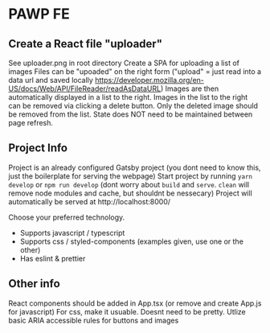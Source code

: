 # PAWP FE

## Create a React file "uploader"

See uploader.png in root directory
Create a SPA for uploading a list of images
Files can be "upoaded" on the right form ("upload" = just read into a data url and saved locally https://developer.mozilla.org/en-US/docs/Web/API/FileReader/readAsDataURL)
Images are then automatically displayed in a list to the right.
Images in the list to the right can be removed via clicking a delete button. Only the deleted image should be removed from the list.
State does NOT need to be maintained between page refresh.

## Project Info

Project is an already configured Gatsby project (you dont need to know this, just the boilerplate for serving the webpage)
Start project by running `yarn develop` or `npm run develop` (dont worry about `build` and `serve`. `clean` will remove node modules and cache, but shouldnt be nessecary)
Project will automatically be served at http://localhost:8000/

Choose your preferred technology.

- Supports javascript / typescript
- Supports css / styled-components (examples given, use one or the other)
- Has eslint & prettier

## Other info

React components should be added in App.tsx (or remove and create App.js for javascript)
For css, make it usuable. Doesnt need to be pretty.
Utlize basic ARIA accessible rules for buttons and images
